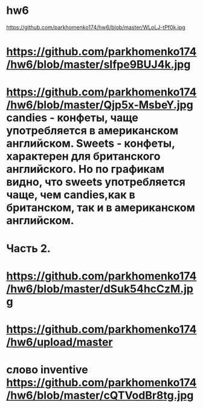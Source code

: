 # hw6
https://github.com/parkhomenko174/hw6/blob/master/WLoLJ-tPf0k.jpg
# https://github.com/parkhomenko174/hw6/blob/master/sIfpe9BUJ4k.jpg
# https://github.com/parkhomenko174/hw6/blob/master/Qjp5x-MsbeY.jpg  candies - конфеты, чаще употребляется в американском английском. Sweets - конфеты, характерен для британского английского. Но по графикам видно, что sweets употребляется чаще, чем candies,как в британском, так и в американском английском. 
# Часть 2. 
# https://github.com/parkhomenko174/hw6/blob/master/dSuk54hcCzM.jpg
# https://github.com/parkhomenko174/hw6/upload/master
# слово inventive https://github.com/parkhomenko174/hw6/blob/master/cQTVodBr8tg.jpg 

